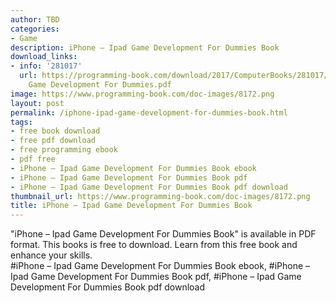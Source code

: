 ```yaml
---
author: TBD
categories:
- Game
description: iPhone – Ipad Game Development For Dummies Book
download_links:
- info: '281017'
  url: https://programming-book.com/download/2017/ComputerBooks/281017/iPhone - Ipad
    Game Development For Dummies.pdf
image: https://www.programming-book.com/doc-images/8172.png
layout: post
permalink: /iphone-ipad-game-development-for-dummies-book.html
tags:
- free book download
- free pdf download
- free programming ebook
- pdf free
- iPhone – Ipad Game Development For Dummies Book ebook
- iPhone – Ipad Game Development For Dummies Book pdf
- iPhone – Ipad Game Development For Dummies Book pdf download
thumbnail_url: https://www.programming-book.com/doc-images/8172.png
title: iPhone – Ipad Game Development For Dummies Book
---
```


 
<div class="item-desc text-justify">
  "iPhone – Ipad Game Development For Dummies Book" is available in PDF format. This books is free to download. Learn from this free book and enhance your skills.
  <br>
  #iPhone – Ipad Game Development For Dummies Book ebook, #iPhone – Ipad Game Development For Dummies Book pdf, #iPhone – Ipad Game Development For Dummies Book pdf download
</div>